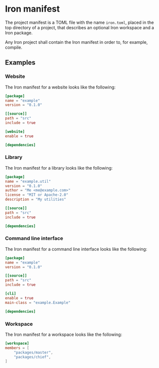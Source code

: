 #  Iron manifest

The project manifest is a TOML file with the name `iron.toml`, placed in the top directory of a project, that describes an optional Iron workspace and a Iron package.

Any Iron project shall contain the Iron manifest in order to, for example, compile.

## Examples

### Website

The Iron manifest for a website looks like the following:

```toml
[package]
name = "example"
version = "0.1.0"

[[source]]
path = "src"
include = true

[website]
enable = true

[dependencies]
```

### Library

The Iron manifest for a library looks like the following:

```toml
[package]
name = "example.util"
version = "0.1.0"
author = "Me <me@example.com>"
license = "MIT or Apache-2.0"
description = "My utilities"

[[source]]
path = "src"
include = true

[dependencies]
```

### Command line interface

The Iron manifest for a command line interface looks like the following:

```toml
[package]
name = "example"
version = "0.1.0"

[[source]]
path = "src"
include = true

[cli]
enable = true
main-class = "example.Example"

[dependencies]
```

### Workspace

The Iron manifest for a workspace looks like the following:

```toml
[workspace]
members = [
    "packages/master",
    "packages/chief",
]
```